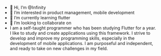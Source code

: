 - 👋 Hi, I’m @Infinity
- 👀 I’m interested in product management, mobile development
- 🌱 I’m currently learning flutter
- 💞️ I’m looking to collaborate on
- I am a self-taught programmer who has been studying Flutter for a year. I like to study and create applications using this framework. I strive to develop and improve my programming skills, especially in the development of mobile applications. I am purposeful and independent, and ready to take on new challenges in my field.


<!---
Baiastan1/Baiastan1 is a ✨ special ✨ repository because its `README.md` (this file) appears on your GitHub profile.
You can click the Preview link to take a look at your changes.
--->

